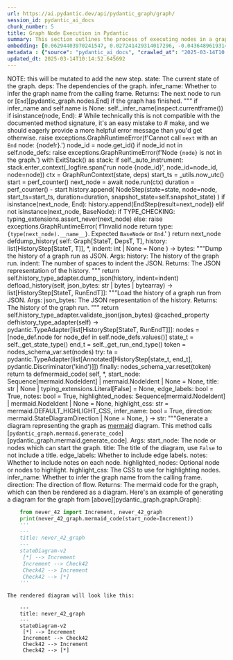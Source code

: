 ```yaml
---
url: https://ai.pydantic.dev/api/pydantic_graph/graph/
session_id: pydantic_ai_docs
chunk_number: 5
title: Graph Node Execution in Pydantic
summary: This section outlines the process of executing nodes in a graph, including state management, dependency handling, and error messaging. It discusses the handling of the `End` node and the conditions under which to infer graph names.
embedding: [0.06294403970241547, 0.027241429314017296, -0.043648961931467056, -0.05031941831111908, 0.024264346808195114, 0.010358234867453575, -0.014605614356696606, -0.0063067153096199036, -0.01630680449306965, 0.04530538618564606, 0.0025210073217749596, -0.01113608106970787, 0.002774227410554886, -0.0836717039346695, 0.018880974501371384, 0.013519986532628536, -0.02574169635772705, 0.005629596766084433, -0.0037381418514996767, 0.03315082564949989, 0.04194777086377144, -0.005002842750400305, 0.03879161551594734, 0.014359389431774616, 0.010733167640864849, 0.020268786698579788, -0.022731035947799683, 0.06052656099200249, 0.024958252906799316, 0.012244093231856823, -0.014157932251691818, -0.014392965473234653, -0.016429917886853218, -0.023570438846945763, -0.0008156200055964291, 0.0065641324035823345, 0.011365517973899841, 0.0015221176436170936, -0.00616681482642889, 0.021757328882813454, 0.0152771370485425, -0.062227752059698105, -0.013990052044391632, 0.008539527654647827, -0.015098064206540585, 0.014460117556154728, -0.004188621416687965, 0.0553334541618824, 0.025361165404319763, -0.00569115299731493, -0.03247930482029915, 0.0021418770775198936, -0.019675608724355698, -0.00017924753774423152, -0.06648072600364685, -0.025831231847405434, -0.0005753408768214285, -0.024577723816037178, -0.01569124311208725, -0.02000017836689949, 0.04015704616904259, -0.00571913318708539, 0.019944218918681145, 0.021175343543291092, -0.03973174840211868, 0.052781667560338974, -0.010990585200488567, 0.05716894939541817, 0.0258760005235672, -0.00436769425868988, 0.04049280658364296, 0.032165925949811935, -0.028830699622631073, -0.05712417885661125, -0.012714159674942493, -0.05502007529139519, 0.02862924337387085, 0.028763547539711, 0.0003917214635293931, -0.028092024847865105, -0.0025014213752001524, -0.0007463693036697805, -0.01227766927331686, 0.00730840303003788, 0.014258661307394505, -0.054303787648677826, -0.033464204519987106, -0.044253334403038025, -0.018410908058285713, -0.023906201124191284, 0.012647006660699844, -0.056363120675086975, -0.05734802037477493, 0.04338035359978676, 0.048573460429906845, 0.026569906622171402, -0.012255285866558552, -0.012378398329019547, -0.010610055178403854, -0.007151714526116848, 0.004493604879826307, -0.04360419511795044, -0.06088470667600632, 0.0018718689680099487, 0.02659229002892971, 0.023077988997101784, -0.015590514056384563, 0.04105240851640701, 0.003324036253616214, -0.019351039081811905, -0.040918104350566864, 0.006894297432154417, 0.009569196030497551, 0.037068042904138565, -0.04467862844467163, -0.030576657503843307, -0.02609984017908573, 0.01855640485882759, 0.01964203268289566, -0.014851839281618595, -0.05810907855629921, -0.04897637292742729, -0.007028602063655853, 0.004012346733361483, 0.008578700013458729, -0.023682359606027603, -0.05112524703145027, 0.03722472861409187, 0.0035282911267131567, 0.03344181925058365, -0.013408065773546696, -0.012624623253941536, -0.0010569484438747168, -0.07601634413003922, 0.018175875768065453, 0.006452212110161781, -0.06867437064647675, -0.029502222314476967, 0.012210517190396786, 0.04291028901934624, 0.05578113719820976, -0.03572499752044678, -0.025562623515725136, -0.00909912958741188, 0.018612364307045937, 0.04333558678627014, -0.043402738869190216, 0.037314265966415405, -0.03091241978108883, -0.010033665224909782, 0.069927878677845, 0.036127910017967224, 0.01274773571640253, 0.005948570091277361, 0.037291884422302246, -0.007090158294886351, 0.0017011903692036867, -0.011298365890979767, 0.012893231585621834, -0.007179694715887308, -0.0644213929772377, 0.03415811061859131, -0.042350687086582184, -0.03435956686735153, -0.024465803056955338, 0.01036942657083273, -0.06178006902337074, -0.006793569307774305, -0.021007461473345757, -0.0026147407479584217, 0.005842245649546385, -0.05282643809914589, 0.008685024455189705, 0.013117073103785515, 0.011460650712251663, -0.009194262325763702, -0.05954166129231453, -0.028450170531868935, 0.003463936969637871, -0.005319017916917801, -0.018410908058285713, -0.00604929868131876, -0.07489714026451111, 0.015769585967063904, -0.07279303669929504, -0.013150649145245552, 0.00739234359934926, 0.05152815952897072, 0.024219578132033348, 0.056497424840927124, -0.04192538931965828, 0.020772429183125496, 0.008427606895565987, -0.04228353500366211, -0.005540060810744762, -0.007280423305928707, 0.08913341909646988, -0.0004896518075838685, 0.008942441083490849, 0.03355374187231064, 0.004728637635707855, 0.03283745050430298, 0.03317321091890335, -0.033598508685827255, 0.01347521785646677, -0.00886409729719162, -0.024935869500041008, -0.05188630521297455, 0.04633505269885063, -0.04875253513455391, 0.008757772855460644, 0.010386214591562748, 0.014415349811315536, 0.00035849507548846304, 0.028092024847865105, 0.005791881587356329, -0.03930645063519478, 0.014516077935695648, 0.02132083848118782, 0.026771362870931625, 0.0005067896563559771, 0.052871204912662506, -0.014225085265934467, -0.0036597975995391607, 0.019809912890195847, -5.477979721035808e-05, 0.012814887799322605, -0.04358180984854698, 0.010587671771645546, 0.08255250006914139, 0.008685024455189705, -0.00869062077254057, -0.002865162678062916, -0.024756796658039093, -0.004854548256844282, -0.038881152868270874, -0.026547523215413094, -0.011774027720093727, 0.017884882166981697, 0.00839403085410595, -0.010587671771645546, 0.027151893824338913, 0.02109699882566929, -0.021164150908589363, 0.02034713141620159, 0.02768911048769951, -0.015747202560305595, -0.03713519498705864, 0.009446083568036556, 0.020895542576909065, 0.016955943778157234, 0.006939065642654896, 0.019821105524897575, -0.026748979464173317, -0.014247468672692776, -0.03800817206501961, -0.03594883903861046, -0.029905134811997414, -0.022193819284439087, 0.019328655675053596, 0.03773956373333931, -0.0021152959670871496, -0.051931072026491165, -7.484677917091176e-05, -0.024823948740959167, 0.01653064601123333, 0.016866406425833702, -0.031449638307094574, -0.011527802795171738, -0.0452830009162426, 0.007174098864197731, 0.002912728814408183, 0.024846332147717476, 0.023391367867588997, -0.015903891995549202, 0.040425654500722885, 0.0017123824218288064, 0.06486907601356506, 0.02310037426650524, -0.04637981951236725, 0.00775608466938138, 0.017515545710921288, 0.058377690613269806, 0.03366566076874733, 0.001800519647076726, 0.004141055513173342, -0.005914994049817324, 0.018623556941747665, 0.05399040877819061, -0.032524071633815765, 0.026144608855247498, 0.009395718574523926, 0.012322437949478626, -0.014113164506852627, -0.0023922990076243877, -0.019351039081811905, 0.032054007053375244, 0.05399040877819061, 0.004462826531380415, 0.005131551064550877, -0.007375555578619242, -0.02130964770913124, 0.015142831951379776, 0.012758927419781685, 0.015355480834841728, 0.050364188849925995, -0.03393426910042763, -0.045439690351486206, 0.04888683930039406, 0.011527802795171738, -0.0397765152156353, 0.0036653936840593815, 0.006082874722778797, 0.025249246507883072, 0.02361520752310753, 0.030643809586763382, 0.05305027589201927, -0.0330389067530632, -0.006608900614082813, -0.033732812851667404, 0.0062227752059698105, -0.032031621783971786, 0.03212115913629532, 0.046648427844047546, -0.03377758339047432, -0.0020803208462893963, -0.02108580619096756, -0.010044856928288937, 0.02348090335726738, 0.030240897089242935, -0.006357079837471247, -0.011102505028247833, 0.019966602325439453, 0.03872446343302727, 0.05403517559170723, -0.05152815952897072, -0.02574169635772705, 0.0019628042355179787, 0.025585006922483444, 0.047364719212055206, -0.04279836639761925, -0.021522296592593193, -0.01478468719869852, -0.05712417885661125, -0.021589448675513268, 0.039507906883955, -0.01299396064132452, 0.040918104350566864, 0.014415349811315536, -0.043895188719034195, -0.001748756505548954, 0.02419719472527504, 0.062362056225538254, 0.033128444105386734, 0.015142831951379776, 0.004650293383747339, -0.011427074670791626, 0.003766122041270137, 0.02804725617170334, 0.02193640172481537, -0.0361950621008873, -0.002904334804043174, -0.03765002638101578, -0.002760237315669656, -0.04109717532992363, -0.013956476002931595, -0.04812577739357948, 0.06254112720489502, 0.06348125636577606, -0.00037878064904361963, 0.0356578454375267, 0.03341943770647049, 0.005153934936970472, 0.01263581495732069, -0.04396234080195427, -0.0004938488127663732, -0.007179694715887308, 0.011253598146140575, 0.02106342278420925, 0.06616734713315964, -0.007207674905657768, 0.015590514056384563, 0.016194883733987808, 0.03568022698163986, -0.03344181925058365, -0.007252443116158247, 0.03691135346889496, -0.006429827772080898, -0.00012075163976987824, 0.031785398721694946, 0.04758856073021889, -0.06231728941202164, -0.016105348244309425, -0.008063865825533867, -0.0009100529132410884, 0.024264346808195114, 0.013766211457550526, -0.04011227563023567, 0.04781240224838257, 0.0222945474088192, 0.004062711261212826, 0.0120426369830966, 0.012490318156778812, -0.012490318156778812, -0.00320651987567544, -0.01759388856589794, 0.07028602063655853, -0.0034667348954826593, -0.016217269003391266, -0.004899316001683474, 0.01998898573219776, 0.00730840303003788, 0.005727527197450399, -0.061645764857530594, -0.022081898525357246, -0.05399040877819061, 0.003175741760060191, -0.01132075022906065, 0.008852904662489891, 0.006105258595198393, -0.03368804603815079, -0.05573636665940285, 0.008763368241488934, -0.027129508554935455, -0.02753242291510105, 0.06339172273874283, 0.012188133783638477, -0.04040326923131943, 0.044253334403038025, -0.023794280365109444, -0.00831568706780672, 0.009373335167765617, 0.01402362808585167, 0.007235655095428228, 0.041992541402578354, -0.02923361212015152, -0.02252957969903946, 0.005534464493393898, 0.0002467495505698025, -0.03740380331873894, 0.00479578971862793, -0.026771362870931625, 0.04172392934560776, 0.020179251208901405, -0.027487654238939285, -0.03158394247293472, -0.0019236321095377207, -0.030039438977837563, 0.02013448253273964, -0.019373424351215363, 0.017224552109837532, -0.011650915257632732, -0.027868183329701424, -0.012378398329019547, -0.01700071059167385, -0.016362763941287994, 0.04861822724342346, -0.006815953180193901, 0.017034286633133888, -0.05963119864463806, -0.006648072507232428, 0.034695327281951904, -0.016933558508753777, 0.035881686955690384, -0.009205454029142857, -0.013307337649166584, 0.013340913690626621, 0.01413554884493351, 0.008063865825533867, 0.02240646816790104, 0.018265411257743835, -0.03259122371673584, -0.016732102259993553, -0.008455587550997734, 0.001210139482282102, -0.016317997127771378, -0.029054539278149605, 0.027465270832180977, 0.047991473227739334, 0.012546278536319733, -0.05434855446219444, -0.029502222314476967, 0.01442654151469469, -0.0378514863550663, -0.006362675689160824, -0.005942974239587784, 0.002502820221707225, -0.046648427844047546, -0.00784002523869276, 0.016452301293611526, -0.0005592523375526071, 0.02491348423063755, 0.020582163706421852, -0.008724196814000607, 0.013307337649166584, 0.007470687851309776, -0.055154379457235336, -0.023861432448029518, 0.024376267567276955, -0.02956937439739704, -0.023055605590343475, -0.03856777399778366, 0.01035263855010271, 0.021298455074429512, -0.011538994498550892, -0.10878664255142212, 0.02276461198925972, 0.0009653135784901679, 0.012143365107476711, 0.016217269003391266, -0.022227395325899124, -0.007246846798807383, 0.01317303255200386, 0.016452301293611526, 0.002223019255325198, 0.002445460995659232, -0.02082838863134384, 0.014963760040700436, 0.0033044503070414066, 0.004765011835843325, -0.03041996993124485, -0.03545638918876648, 0.007728104945272207, 0.014829454943537712, -0.0010751355439424515, -0.0001598363451194018, 0.031919702887535095, -0.06603304296731949, 0.007537839934229851, -0.020156867802143097, 0.032747913151979446, 0.02670421078801155, -0.026189377531409264, 0.03415811061859131, -0.029882751405239105, -0.034449104219675064, -0.012915615923702717, 0.021466335281729698, -0.037090424448251724, -0.006648072507232428, 0.002635725773870945, 0.021779712289571762, -0.0022901715710759163, -0.006541748531162739, 0.0038164861034601927, -0.017045479267835617, 0.02145514450967312, -0.035859301686286926, 0.007280423305928707, 0.003556271316483617, -0.00016132279415614903, -0.009496447630226612, 0.005604414734989405, -0.04687226936221123, -0.015747202560305595, 0.008047077804803848, -0.00015205437375698239, -0.018892167136073112, 0.0016592202009633183, 0.00683274120092392, 0.009160686284303665, -0.000874378252774477, 0.03136010095477104, 0.03568022698163986, -0.01688879169523716, 0.048215314745903015, 0.03149440512061119, 0.004765011835843325, -0.022104281932115555, 0.024734411388635635, 0.045439690351486206, -0.05604974552989006, 0.03254645690321922, -0.05618404969573021, 0.018041571602225304, -0.02645798586308956, -0.0008044280111789703, -0.011007373221218586, -0.00529943173751235, 0.007834428921341896, -0.052065376192331314, -0.01274773571640253, 0.0038360722828656435, 0.0016718112165108323, -0.02263030782341957, 0.025943152606487274, -0.0203695148229599, -0.004619515035301447, 0.015668857842683792, -0.035254932940006256, -0.03937360271811485, 0.014157932251691818, -0.011029756627976894, 0.006871913559734821, -0.005870225839316845, 0.010733167640864849, 0.023033222183585167, -0.006099662743508816, -0.05027465149760246, 0.014303429052233696, 0.02670421078801155, -0.0003044585173483938, -0.013564754277467728, 0.06334695219993591, -0.01963084191083908, 0.020985078066587448, 0.016485877335071564, -0.0024342690594494343, -0.0183101799339056, -0.0049692667089402676, -0.054438091814517975, 0.019608456641435623, -0.03632936626672745, -0.013049920089542866, -0.00940131489187479, 0.0038108902517706156, -0.028203945606946945, 0.033240363001823425, 0.02672659605741501, -0.04902114346623421, 0.01782892271876335, 0.013061112724244595, 0.007409131620079279, 0.010391810908913612, -0.004661485552787781, -0.002420278964564204, -0.02419719472527504, 0.028830699622631073, -0.02468964457511902, -0.03615029528737068, -0.04447717219591141, -0.02804725617170334, 0.01735885627567768, 0.010274293832480907, -0.038858767598867416, -0.00436769425868988, 0.019227927550673485, -0.00345834088511765, -0.0037297478411346674, 0.01914958283305168, 0.02874116227030754, 0.013363298028707504, -0.031046723946928978, 0.022540772333741188, 0.0021418770775198936, 0.02202593721449375, -0.013799787499010563, 0.03053188882768154, -0.00025514356093481183, 0.008819328621029854, -0.029188845306634903, -0.0007309802458621562, -0.0033324304968118668, 0.0005781389190815389, -0.0005403657560236752, -0.014392965473234653, -0.003556271316483617, -0.03608314320445061, -0.043178897351026535, 9.032327216118574e-05, -0.02430911362171173, 0.01918315887451172, -0.038881152868270874, 0.005400159861892462, -0.017056671902537346, 0.05399040877819061, 0.0018914550310000777, 0.008657043799757957, 0.01252389419823885, -0.0028413794934749603, 0.003477926831692457, 0.03200924023985863, 0.0426640622317791, 0.007644164375960827, -0.008321283385157585, -0.008181381970643997, 0.003844466293230653, -0.016441108658909798, -0.0014437733916565776, 0.04655889421701431, -0.01035263855010271, -0.0011660708114504814, -0.03198685497045517, 0.01630680449306965, 0.0663464218378067, -0.015366673469543457, -0.018589980900287628, 0.013340913690626621, 0.022093089297413826, -0.0010100817307829857, -0.03487440198659897, -0.0011331941932439804, -0.005400159861892462, 0.013990052044391632, -0.00940131489187479, 0.039709363132715225, 0.002105502877384424, 0.047499023377895355, 0.016082962974905968, -0.03245691955089569, 0.02791295200586319, -0.01698951981961727, -0.016810446977615356, 0.02217143401503563, 0.0055932230316102505, -0.001912440056912601, -0.004924498498439789, 0.01747077703475952, -0.0028903447091579437, -0.029681295156478882, -0.010610055178403854, 0.0015626888489350677, -0.054214250296354294, 0.0058030737563967705, -0.008528335951268673, -0.002491628285497427, 0.014907799661159515, 0.002306959591805935, -0.03556830808520317, -0.014303429052233696, 0.014247468672692776, 0.014851839281618595, -0.0520206093788147, -0.0022761814761906862, -0.0008170190267264843, -0.01882501319050789, 0.0033324304968118668, 0.012479126453399658, -0.011343134567141533, -0.03362089395523071, -0.05094617232680321, 0.031785398721694946, 0.018612364307045937, 0.019586073234677315, -0.038164861500263214, -0.012926807627081871, -0.013542369939386845, -0.002700079930946231, -0.005291037727147341, -0.009244626387953758, -0.03174062818288803, 0.015187600627541542, 0.016351573169231415, -0.024264346808195114, -0.013105880469083786, -0.05788524076342583, -0.02238408289849758, 0.015993427485227585, 0.012647006660699844, 0.03147201985120773, 0.003405178664252162, 0.006071682553738356, -0.015154024586081505, -0.026569906622171402, 0.053229350596666336, 0.033844735473394394, 0.03306129202246666, -0.00024202790518756956, -0.01773938536643982, 0.047857169061899185, -0.04946882277727127, -0.016474684700369835, -0.0042166016064584255, 0.02549547143280506, 0.004434846341609955, -0.02791295200586319, 0.03449387103319168, 0.03317321091890335, -0.010610055178403854, -0.007386747281998396, -0.045238230377435684, -0.007688932586461306, -0.00694466196000576, 0.01855640485882759, 0.023570438846945763, -0.02885308302938938, 0.027957720682024956, -0.03272552788257599, 0.021041037514805794, -0.01006164588034153, 0.013251377269625664, 0.007252443116158247, 0.015411441214382648, 0.024622492492198944, 0.03594883903861046, 0.006004530470818281, -0.038523007184267044, -0.01712382398545742, -0.008914461359381676, -0.018836205825209618, -0.05842245742678642, -0.06585397571325302, 0.02312275767326355, 0.00797432940453291, -0.0051511372439563274, -0.0035450791474431753, 0.013161840848624706, -0.08819328993558884, -0.010850684717297554, 0.03362089395523071, 0.0021404779981821775, 0.016082962974905968, 0.006871913559734821, -0.010246314108371735, -0.01700071059167385, 0.00454956479370594, -0.042350687086582184, -0.02849493734538555, -0.011180849745869637, 0.014986143447458744, -0.001439576386474073, 0.00454956479370594, 0.008158998563885689, -0.02659229002892971, -0.017056671902537346, 0.0074259196408092976, -0.02156706340610981, -0.011343134567141533, -0.020436668768525124, 0.007733700796961784, 0.00042110055801458657, 0.042328301817178726, -0.0009562200284563005, 0.003522695042192936, 0.007235655095428228, 0.006116450764238834, 0.010229526087641716, 0.02348090335726738, -0.01929507963359356, -0.019496535882353783, -0.006334695499390364, -0.030867651104927063, 0.03608314320445061, 0.02096269465982914, 0.015713626518845558, 0.022943684831261635, -0.03270314633846283, 0.0034555429592728615, -0.025965536013245583, -0.0020453454926609993, 0.007123734336346388, 0.01869070902466774, -0.0026385236997157335, -0.028965003788471222, 0.010212738066911697, -0.014851839281618595, 0.009322971105575562, -0.03174062818288803, 0.023771896958351135, 0.010643631219863892, -0.013374489732086658, 0.031225796788930893, 0.028226329013705254, -0.027375733479857445, -0.03196446970105171, -0.008948037400841713, 0.03292698785662651, 0.036217447370290756, 0.022786997258663177, -0.008035886101424694, -0.047991473227739334, -0.008774560876190662, -0.015859123319387436, -0.010503730736672878, -0.044007107615470886, 0.009177474305033684, -0.029546989127993584, 0.0005011936300434172, -0.0030945995822548866, -0.010246314108371735, -0.035053472965955734, -0.019116006791591644, 0.012949191965162754, 0.0072412509471178055, -0.020929118618369102, 0.004742627497762442, -0.01526594441384077, -0.011919524520635605, 0.004356502089649439, 0.043313201516866684, 0.018243027850985527, 0.01508687250316143, -0.006508172024041414, 0.014247468672692776, 0.014773494563996792, -0.009793036617338657, 0.01095700915902853, -0.015344289131462574, 0.02060454897582531, 0.027756262570619583, -0.00833247508853674, 3.0958453862695023e-06, -0.029054539278149605, 0.02851732261478901, 0.013743827119469643, 0.04326843470335007, -0.03521016240119934, 0.005651981104165316, 0.03371042758226395, -0.010587671771645546, 0.017638657242059708, -0.027263812720775604, 0.04888683930039406, -0.01029667817056179, 0.0033967846538871527, -0.03404619172215462, 0.01185237243771553, 0.017873691394925117, 0.03529969975352287, -1.935654836415779e-05, -0.012535086832940578, -0.02238408289849758, -0.002543391427025199, 0.004709051456302404, 0.0012171345297247171, -0.009748267941176891, 0.005137146916240454, -0.02549547143280506, 0.010632439516484737, -0.010302274487912655, 0.024040505290031433, -0.01407958846539259, -0.004082296974956989, -0.00194601621478796, -0.001873267930932343, -0.021858057007193565, 0.03556830808520317, -0.026569906622171402, 0.02144395187497139, -0.04071664810180664, 0.06455569714307785, 0.009082341566681862, -0.0037577280309051275, 0.014180316589772701, 0.0005008438602089882, -0.020044947043061256, 0.008634660392999649, -0.029144076630473137, -0.0022901715710759163, 0.01832137256860733, -0.03653082251548767, -0.03691135346889496, -0.00500564044341445, 0.014762302860617638, -0.011885948479175568, -0.02240646816790104, 0.005193107295781374, -0.014348197728395462, 0.006536152213811874, 0.028651626780629158, -0.013755018822848797, 0.003268076106905937, 0.06213821470737457, -0.017683425918221474, -0.004180227406322956, -0.01822064444422722, -0.011785219423472881, -0.017549121752381325, 0.041522473096847534, -0.007347575388848782, -0.005514878313988447, -0.013497602194547653, -0.01036942657083273, -0.0018229037523269653, 0.015500977635383606, -0.047857169061899185, 0.022484811022877693, -0.0021810492035001516, 0.031695861369371414, 0.030934803187847137, -0.013262568973004818, 0.039507906883955, 0.04219399765133858, 0.05354272574186325, 0.000854792189784348, -0.006010126322507858, 0.0465141236782074, -0.018466869369149208, 0.02565215900540352, 0.007106946315616369, 0.05076710134744644, 0.029681295156478882, -0.012837272137403488, 0.03760525956749916, 0.005610011052340269, -0.013340913690626621, 0.03160632401704788, 0.013408065773546696, 0.044857703149318695, -0.006625688634812832, 0.025607390329241753, 0.026323681697249413, -0.025428319349884987, 0.016194883733987808, 0.013788594864308834, 0.0024440621491521597, 0.00348632107488811, 0.040671877562999725, 0.03160632401704788, 0.005436534062027931, -0.04123147949576378, 0.0027196661103516817, 0.03290460258722305, -0.020190443843603134, 0.001643831143155694, -0.0024706432595849037, 0.03590406849980354, 0.004655889235436916, -0.014113164506852627, -0.011650915257632732, 0.014101972803473473, -0.04723041504621506, 0.002102704718708992, -0.01132075022906065, -0.0028679606039077044, 0.009082341566681862, -0.03465056046843529, -0.020268786698579788, -0.015646474435925484, 0.029636526480317116, -0.00387804233469069, -0.05005080997943878, 0.02118653431534767, -0.03140486776828766, 0.022003553807735443, -0.017090247943997383, -0.0010863275965675712, 0.007879197597503662, 0.006161218974739313, -0.04452194273471832, -0.038523007184267044, 0.015422632917761803, 0.011785219423472881, 0.022854149341583252, -0.0183101799339056, -0.002859566593542695, -0.0011136081302538514, -0.006261947099119425, -0.020761236548423767, -0.0316510945558548, -0.011108101345598698, 0.0012633017031475902, 0.03482963517308235, 0.018500445410609245, 0.0773593932390213, 0.016821637749671936, -0.01120882946997881, -0.015053295530378819, 0.018063955008983612, -0.00035202468279749155, -0.034672945737838745, -0.00604929868131876, 0.008914461359381676, 0.016732102259993553, 0.006592112593352795, 0.0013857146259397268, 0.020168058574199677, 0.01914958283305168, -0.018746670335531235, -0.01747077703475952, -0.053139813244342804, -0.013049920089542866, -0.016082962974905968, -0.03379996493458748, 0.04120909795165062, 0.04071664810180664, 0.023212295025587082, 0.021891633048653603, 0.022462427616119385, 0.01174045167863369, 0.027107125148177147, -0.01119204144924879, -0.011343134567141533, -0.026793748140335083, -0.010167969390749931, -0.009709096513688564, -0.008841712959110737, -0.014572038315236568, -0.0021656600292772055, 0.002852571662515402, 0.026972820982336998, -0.02576407976448536, -0.004420856479555368, -0.010195950046181679, -0.03254645690321922, -0.007095754612237215, 0.02529401332139969, 0.027151893824338913, -0.03626221418380737, -0.03147201985120773, -0.013654290698468685, 0.027487654238939285, -0.002239807276055217, -0.00975946057587862, 0.0005634493427351117, 0.010839492082595825, -0.009132705628871918, -0.02433149889111519, 0.0076609523966908455, -0.021119382232427597, -0.005596020724624395, -0.018243027850985527, 0.009742672555148602, 0.009837804362177849, -0.033732812851667404, -0.005014034453779459, 0.04673796519637108, -0.00839403085410595, 0.04076141491532326, -0.0229884535074234, -0.009054361842572689, 0.04660366103053093, 0.013486410491168499, -0.015422632917761803, 0.0031057915184646845, -0.035389237105846405, 0.03724711388349533, -0.02192520909011364, 0.011175253428518772, 0.016743294894695282, 0.0015682848170399666, -0.009608367457985878, -0.00875217653810978, -0.015154024586081505, 0.00999449286609888, 0.045573994517326355, 0.000926840933971107, -0.017795346677303314, 0.020694084465503693, -0.02634606510400772, 0.028651626780629158, -0.00029081819229759276, -0.000466917990706861, -0.04709611088037491, -0.03158394247293472, -0.006580920424312353, -0.047140877693891525, -0.02035832405090332, 0.006597708445042372, -0.040559958666563034, 0.007571415975689888, -0.0006239563226699829, -0.021387992426753044, -0.012322437949478626, 0.0014192907838150859, 0.029658909887075424, 0.023995736613869667, 0.04615597799420357, 0.02515970915555954, -0.01891455054283142, 0.026502754539251328, 0.004627909045666456, 0.004697859287261963, -0.009832208976149559, 0.0417015478014946, 0.001906844088807702, -0.02719666063785553, -0.011561378836631775, -0.007347575388848782, 0.024376267567276955, -0.00239369785413146, 0.021152958273887634, -0.020391900092363358, 0.006787973456084728, -5.036418588133529e-05, 0.003939598798751831, 0.01688879169523716, 0.05224445089697838, 0.04154485836625099, -0.0013983057579025626, 0.019821105524897575, 0.016608988866209984, 0.014874223619699478, -0.00415784353390336, -0.007991117425262928, 0.007297211326658726, 0.036933738738298416, 0.0026455188635736704, -0.036709897220134735, 0.021723752841353416, -0.017269320785999298, -0.023570438846945763, 0.013900515623390675, 0.014627998694777489, 0.015321904793381691, -0.03617267683148384, 0.029300764203071594, 0.022809380665421486, 0.006105258595198393, -0.003601039294153452, -0.015165216289460659, 0.023794280365109444, -0.014527269639074802, 0.022126667201519012, -0.008410818874835968, 0.00013902614591643214, -0.002609144663438201, 0.02348090335726738, 0.007767276838421822, 0.007280423305928707, -0.024219578132033348, 0.021130574867129326, -0.024018121883273125, -0.0033324304968118668, 0.051707230508327484, 0.013497602194547653, 0.043044593185186386, -0.011169657111167908, -0.013117073103785515, 0.03189731761813164, 0.003097397508099675, -0.01737004891037941, -0.021343223750591278, 0.015389056876301765, 0.009020785801112652, -0.008785752579569817, 0.023883817717432976, 0.0006855125539004803, -0.0028959407936781645, 0.005842245649546385, 0.03704565763473511, -0.00022768809867557138, 0.021600639447569847, 0.0022523982916027308, -0.021712560206651688, 0.014930183067917824, 0.024018121883273125, -0.007369959261268377, -0.01155018713325262, -0.018746670335531235, 0.03129294887185097, -0.029860366135835648, -0.0120426369830966, 0.03570261225104332, -0.017549121752381325, 0.03773956373333931, 0.017101438716053963, 0.05076710134744644, -0.028092024847865105, -0.013117073103785515, -0.004874133970588446, -0.010380618274211884, 0.040559958666563034, -0.007246846798807383, -0.0120426369830966, -0.03008420765399933, -0.004034731071442366, -0.00524347135797143, 0.029009772464632988, 0.0035310890525579453, 0.046066444367170334, 0.021511103957891464, 0.004974862560629845, -0.004876932129263878, -0.011180849745869637, -0.02981559932231903, 0.028226329013705254, -0.0009786041919142008, 0.0035003109369426966, -0.027375733479857445, -0.01750435307621956, -0.000821915571577847, -0.024152426049113274, -0.009306182153522968, -0.02372712828218937, -0.034807249903678894, -0.018052762374281883, 0.009804228320717812, 0.020671701058745384, -0.0014745515072718263, -0.0032792682759463787, -0.004792992025613785, -0.011046544648706913, 0.019250310957431793, -0.016127731651067734, -0.0023111565969884396, -0.014739918522536755, -0.011012968607246876, -0.008125422522425652, 0.014213892631232738, -0.018511636182665825, -0.01556812971830368, 0.019138392060995102, 0.004269763827323914, 0.011527802795171738, -0.02623414620757103, 0.022786997258663177, -0.03129294887185097, 0.029994672164320946, -0.017661042511463165, -0.0027070750948041677, 0.02370474487543106, 0.025808848440647125, 0.018422100692987442, 0.010895452462136745, 0.00024167814990505576, 0.013598330318927765, -0.0038612543139606714, 0.01413554884493351, -0.014583230018615723, 0.015456209890544415, -0.004482412710785866, -0.05681080371141434, -0.01113608106970787, -0.0028679606039077044, -0.011354326270520687, -0.028002487495541573, -0.00909353420138359, 0.007157310843467712, -0.011729259975254536, -0.02634606510400772, -0.01377740316092968, 0.034561023116111755, -0.03294936940073967, 0.03315082564949989, 0.012490318156778812, 0.0048153758980333805, -0.00348632107488811, 0.013005152344703674, 0.022798188030719757, 0.006804761476814747, -0.00029536496731452644, -0.004653091076761484, -0.004854548256844282, -0.01257985457777977, -0.010923432186245918, 0.009183069691061974, 0.016329187899827957, -0.0023769098334014416, 0.015769585967063904, 0.009278202429413795, 0.014717535115778446, -0.024241961538791656, 0.0197539534419775, -0.010100817307829857, 0.008214958943426609, -0.008343666791915894, 0.02706235647201538, -0.00616681482642889, -0.003978770691901445, -0.010307869873940945, -0.0034891190007328987, 0.018466869369149208, 0.004146651364862919, 0.0033100463915616274, -0.01288203988224268, 0.041007641702890396, -0.013117073103785515, -0.007577012293040752, -0.009087937884032726, 0.026144608855247498, -0.0167880617082119, 0.036821816116571426, -0.015154024586081505, -0.0036122314631938934, -0.00599333830177784, -0.007028602063655853, 0.016967134550213814, -0.013083497062325478, 0.02334659919142723, 0.01486303098499775, 0.03639651834964752, -0.008931249380111694, -0.03259122371673584, 0.004082296974956989, 0.036844201385974884, -0.006715225055813789, -0.00993293710052967, -0.010268698446452618, -0.004608323331922293, 0.010190353728830814, -0.03113625943660736, -0.013844555243849754, 0.04002274200320244, -0.011091313324868679, -0.009742672555148602, 0.011399094015359879, 0.030375201255083084, -0.012915615923702717, -0.022070705890655518, -0.0015626888489350677, 0.013340913690626621, -0.023033222183585167, -0.014281044714152813, -0.014706342481076717, 0.052647363394498825, -0.010929028503596783, 0.01834375597536564, 0.017325280234217644, 0.006038106512278318, 0.0070062181912362576, -0.03765002638101578, -0.02132083848118782, 0.038523007184267044, 0.015971044078469276, 0.018041571602225304, 0.0069054896011948586, -0.014627998694777489, 0.01771700195968151, 0.01000568550080061, -0.012400781735777855, -0.04230591654777527, 0.005668769124895334, 0.07444945722818375, 0.0013332519447430968, 0.0024146828800439835, 0.0003647906123660505, 0.04109717532992363, 0.042328301817178726, -0.008718600496649742, -0.035501156002283096, 0.0068998937495052814, -0.02190282568335533, 0.023391367867588997, -0.0043481080792844296, -0.0229884535074234, 0.004135459195822477, 0.006636880803853273, -0.009216646663844585, -0.00577509356662631, -0.011572571471333504, 0.017638657242059708, 0.020929118618369102, 0.0016522251535207033, -0.031337715685367584, 0.007045390084385872, -0.021298455074429512, 0.020156867802143097, -0.03158394247293472, -0.02395096980035305, -0.0033576125279068947, 0.013620714657008648, 0.002979881130158901, 0.01078912802040577, -0.00694466196000576, -0.026189377531409264, 0.008125422522425652, 0.02733096480369568, -0.004616717342287302, 0.026614675298333168, -0.02753242291510105, 0.025182094424962997, -0.019116006791591644, 0.01798561029136181, -0.01654183678328991, -0.00038892345037311316, 0.0066648609936237335, -0.020794812589883804, -0.03243453800678253, -0.005562444683164358, 0.015545745380222797, -0.017772961407899857, 0.0312481801956892, -0.004370492417365313, -0.012915615923702717, -0.0005637991125695407, -0.010705187916755676, -0.024712027981877327, 0.02397335320711136, -0.0006361976265907288, -0.02442103438079357, 0.034561023116111755, -0.0027840202674269676, 0.014202700927853584, 0.0012066420167684555, 0.0032121159601956606, 0.03259122371673584, 0.0268385149538517, -0.01185237243771553, -0.009373335167765617, 0.012960384599864483, 0.004672677256166935, -0.02433149889111519, -0.058288153260946274, -0.01407958846539259, 0.00839403085410595, -0.00020268087973818183, -0.014762302860617638, 0.015859123319387436, 0.01891455054283142, -0.010638035833835602, 0.032143544405698776, -0.014180316589772701, 0.027733879163861275, -0.0021013058722019196, 0.04145532101392746, -0.002688887994736433, -0.0036625955253839493, 0.02013448253273964, 0.006838337518274784, -0.038970690220594406, -0.025607390329241753, -0.012971576303243637, -0.016620181500911713, -0.02719666063785553, -0.008013501763343811, 0.0059653581120073795, 0.010509327054023743, 0.0020803208462893963, 0.03321797773241997, -0.024286730214953423, -0.021477527916431427, 0.009009593166410923, -0.018511636182665825, 0.0312481801956892, -0.03675466403365135, 0.03044235333800316, -0.011941908858716488, 0.008354859426617622, -0.017269320785999298, 0.008119826205074787, -0.051214780658483505, 0.019362231716513634, 0.006172411143779755, 0.0021390789188444614, 0.015433825552463531, 0.005369381979107857, 0.010492539033293724, -0.029032155871391296, 0.008091846480965614, -0.007129330653697252, 0.017705809324979782, -0.021276071667671204, 0.004160641692578793, -0.03561307489871979, -0.01880262978374958, 0.00043579013436101377, -0.00499724643304944, -0.008841712959110737, -0.024286730214953423, -0.02095150202512741, 0.013687866739928722, -0.00466987956315279, 0.011718067340552807, -0.01822064444422722, -0.03807532414793968]
metadata : {"source": "pydantic_ai_docs", "crawled_at": "2025-03-14T10:14:52.645692", "url_path": "/api/pydantic_graph/graph/", "chunk_size": 4900}
updated_dt: 2025-03-14T10:14:52.645692
---
```

NOTE: this will be mutated to add the new step.
      state: The current state of the graph.
      deps: The dependencies of the graph.
      infer_name: Whether to infer the graph name from the calling frame.
    Returns:
      The next node to run or [`End`][pydantic_graph.nodes.End] if the graph has finished.
    """
    if infer_name and self.name is None:
      self._infer_name(inspect.currentframe())
    if isinstance(node, End):
      # While technically this is not compatible with the documented method signature, it's an easy mistake to
      # make, and we should eagerly provide a more helpful error message than you'd get otherwise.
      raise exceptions.GraphRuntimeError(f'Cannot call `next` with an `End` node: {node!r}.')
    node_id = node.get_id()
    if node_id not in self.node_defs:
      raise exceptions.GraphRuntimeError(f'Node `{node}` is not in the graph.')
    with ExitStack() as stack:
      if self._auto_instrument:
        stack.enter_context(_logfire.span('run node {node_id}', node_id=node_id, node=node))
      ctx = GraphRunContext(state, deps)
      start_ts = _utils.now_utc()
      start = perf_counter()
      next_node = await node.run(ctx)
      duration = perf_counter() - start
    history.append(
      NodeStep(state=state, node=node, start_ts=start_ts, duration=duration, snapshot_state=self.snapshot_state)
    )
    if isinstance(next_node, End):
      history.append(EndStep(result=next_node))
    elif not isinstance(next_node, BaseNode):
      if TYPE_CHECKING:
        typing_extensions.assert_never(next_node)
      else:
        raise exceptions.GraphRuntimeError(
          f'Invalid node return type: `{type(next_node).__name__}`. Expected `BaseNode` or `End`.'
        )
    return next_node
  defdump_history(
    self: Graph[StateT, DepsT, T], history: list[HistoryStep[StateT, T]], *, indent: int | None = None
  ) -> bytes:
"""Dump the history of a graph run as JSON.
    Args:
      history: The history of the graph run.
      indent: The number of spaces to indent the JSON.
    Returns:
      The JSON representation of the history.
    """
    return self.history_type_adapter.dump_json(history, indent=indent)
  defload_history(self, json_bytes: str | bytes | bytearray) -> list[HistoryStep[StateT, RunEndT]]:
"""Load the history of a graph run from JSON.
    Args:
      json_bytes: The JSON representation of the history.
    Returns:
      The history of the graph run.
    """
    return self.history_type_adapter.validate_json(json_bytes)
  @cached_property
  defhistory_type_adapter(self) -> pydantic.TypeAdapter[list[HistoryStep[StateT, RunEndT]]]:
    nodes = [node_def.node for node_def in self.node_defs.values()]
    state_t = self._get_state_type()
    end_t = self._get_run_end_type()
    token = nodes_schema_var.set(nodes)
    try:
      ta = pydantic.TypeAdapter(list[Annotated[HistoryStep[state_t, end_t], pydantic.Discriminator('kind')]])
    finally:
      nodes_schema_var.reset(token)
    return ta
  defmermaid_code(
    self,
    *,
    start_node: Sequence[mermaid.NodeIdent] | mermaid.NodeIdent | None = None,
    title: str | None | typing_extensions.Literal[False] = None,
    edge_labels: bool = True,
    notes: bool = True,
    highlighted_nodes: Sequence[mermaid.NodeIdent] | mermaid.NodeIdent | None = None,
    highlight_css: str = mermaid.DEFAULT_HIGHLIGHT_CSS,
    infer_name: bool = True,
    direction: mermaid.StateDiagramDirection | None = None,
  ) -> str:
"""Generate a diagram representing the graph as [mermaid](https://mermaid.js.org/) diagram.
    This method calls [`pydantic_graph.mermaid.generate_code`][pydantic_graph.mermaid.generate_code].
    Args:
      start_node: The node or nodes which can start the graph.
      title: The title of the diagram, use `False` to not include a title.
      edge_labels: Whether to include edge labels.
      notes: Whether to include notes on each node.
      highlighted_nodes: Optional node or nodes to highlight.
      highlight_css: The CSS to use for highlighting nodes.
      infer_name: Whether to infer the graph name from the calling frame.
      direction: The direction of flow.
    Returns:
      The mermaid code for the graph, which can then be rendered as a diagram.
    Here's an example of generating a diagram for the graph from [above][pydantic_graph.graph.Graph]:
```py {title="mermaid_never_42.py" py="3.10"}
    from never_42 import Increment, never_42_graph
    print(never_42_graph.mermaid_code(start_node=Increment))
    '''
    ---
    title: never_42_graph
    ---
    stateDiagram-v2
     [*] --> Increment
     Increment --> Check42
     Check42 --> Increment
     Check42 --> [*]
    '''
```
    The rendered diagram will look like this:
```mermaid
    ---
    title: never_42_graph
    ---
    stateDiagram-v2
     [*] --> Increment
     Increment --> Check42
     Check42 --> Increment
     Check42 --> [*]